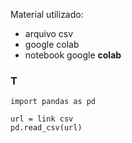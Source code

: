Material utilizado:
- arquivo csv
- google colab
- notebook google **colab**
### T

```
import pandas as pd

url = link csv
pd.read_csv(url)
```
